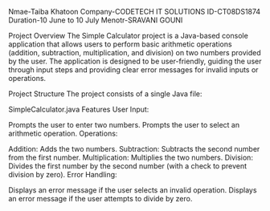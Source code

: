 Nmae-Taiba Khatoon
Company-CODETECH IT SOLUTIONS
ID-CT08DS1874
Duration-10 June to 10 July
Menotr-SRAVANI GOUNI

   Project Overview
The Simple Calculator project is a Java-based console application that allows users to perform basic arithmetic operations (addition, subtraction, multiplication, and division) on two numbers provided by the user. The application is designed to be user-friendly, guiding the user through input steps and providing clear error messages for invalid inputs or operations.

Project Structure
The project consists of a single Java file:

SimpleCalculator.java
Features
User Input:

Prompts the user to enter two numbers.
Prompts the user to select an arithmetic operation.
Operations:

Addition: Adds the two numbers.
Subtraction: Subtracts the second number from the first number.
Multiplication: Multiplies the two numbers.
Division: Divides the first number by the second number (with a check to prevent division by zero).
Error Handling:

Displays an error message if the user selects an invalid operation.
Displays an error message if the user attempts to divide by zero.
